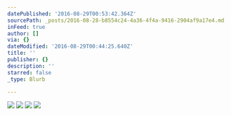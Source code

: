 ```yaml
---
datePublished: '2016-08-29T00:53:42.364Z'
sourcePath: _posts/2016-08-28-b8554c24-4a36-4f4a-9416-2904af9a17e4.md
inFeed: true
author: []
via: {}
dateModified: '2016-08-29T00:44:25.640Z'
title: ''
publisher: {}
description: ''
starred: false
_type: Blurb

---
```

![](https://the-grid-user-content.s3-us-west-2.amazonaws.com/e95ec06e-7fa8-4f3b-bcf7-b2727e6d6ba3.jpg)
![](https://the-grid-user-content.s3-us-west-2.amazonaws.com/7520b829-1190-4194-a135-f1cc4c19494e.jpg)
![](https://the-grid-user-content.s3-us-west-2.amazonaws.com/8a1ff0bc-ef95-4d82-9861-de802f2d01d3.jpg)
![](https://the-grid-user-content.s3-us-west-2.amazonaws.com/bdeded7c-1ba1-445b-a6fc-601b94debd12.jpg)